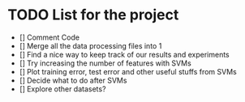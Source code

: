 # TODO List for the project


- [] Comment Code
- [] Merge all the data processing files into 1
- [] Find a nice way to keep track of our results and experiments
- [] Try increasing the number of features with SVMs
- [] Plot training error, test error and other useful stuffs from SVMs
- [] Decide what to do after SVMs 
- [] Explore other datasets?
